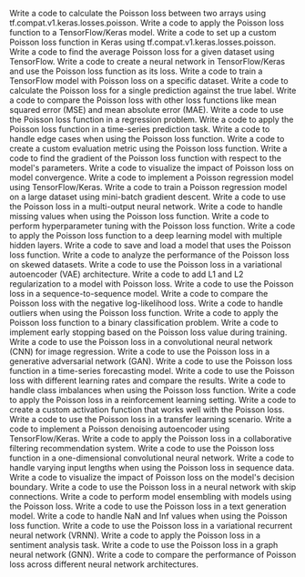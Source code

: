 Write a code to calculate the Poisson loss between two arrays using tf.compat.v1.keras.losses.poisson.
Write a code to apply the Poisson loss function to a TensorFlow/Keras model.
Write a code to set up a custom Poisson loss function in Keras using tf.compat.v1.keras.losses.poisson.
Write a code to find the average Poisson loss for a given dataset using TensorFlow.
Write a code to create a neural network in TensorFlow/Keras and use the Poisson loss function as its loss.
Write a code to train a TensorFlow model with Poisson loss on a specific dataset.
Write a code to calculate the Poisson loss for a single prediction against the true label.
Write a code to compare the Poisson loss with other loss functions like mean squared error (MSE) and mean absolute error (MAE).
Write a code to use the Poisson loss function in a regression problem.
Write a code to apply the Poisson loss function in a time-series prediction task.
Write a code to handle edge cases when using the Poisson loss function.
Write a code to create a custom evaluation metric using the Poisson loss function.
Write a code to find the gradient of the Poisson loss function with respect to the model's parameters.
Write a code to visualize the impact of Poisson loss on model convergence.
Write a code to implement a Poisson regression model using TensorFlow/Keras.
Write a code to train a Poisson regression model on a large dataset using mini-batch gradient descent.
Write a code to use the Poisson loss in a multi-output neural network.
Write a code to handle missing values when using the Poisson loss function.
Write a code to perform hyperparameter tuning with the Poisson loss function.
Write a code to apply the Poisson loss function to a deep learning model with multiple hidden layers.
Write a code to save and load a model that uses the Poisson loss function.
Write a code to analyze the performance of the Poisson loss on skewed datasets.
Write a code to use the Poisson loss in a variational autoencoder (VAE) architecture.
Write a code to add L1 and L2 regularization to a model with Poisson loss.
Write a code to use the Poisson loss in a sequence-to-sequence model.
Write a code to compare the Poisson loss with the negative log-likelihood loss.
Write a code to handle outliers when using the Poisson loss function.
Write a code to apply the Poisson loss function to a binary classification problem.
Write a code to implement early stopping based on the Poisson loss value during training.
Write a code to use the Poisson loss in a convolutional neural network (CNN) for image regression.
Write a code to use the Poisson loss in a generative adversarial network (GAN).
Write a code to use the Poisson loss function in a time-series forecasting model.
Write a code to use the Poisson loss with different learning rates and compare the results.
Write a code to handle class imbalances when using the Poisson loss function.
Write a code to apply the Poisson loss in a reinforcement learning setting.
Write a code to create a custom activation function that works well with the Poisson loss.
Write a code to use the Poisson loss in a transfer learning scenario.
Write a code to implement a Poisson denoising autoencoder using TensorFlow/Keras.
Write a code to apply the Poisson loss in a collaborative filtering recommendation system.
Write a code to use the Poisson loss function in a one-dimensional convolutional neural network.
Write a code to handle varying input lengths when using the Poisson loss in sequence data.
Write a code to visualize the impact of Poisson loss on the model's decision boundary.
Write a code to use the Poisson loss in a neural network with skip connections.
Write a code to perform model ensembling with models using the Poisson loss.
Write a code to use the Poisson loss in a text generation model.
Write a code to handle NaN and Inf values when using the Poisson loss function.
Write a code to use the Poisson loss in a variational recurrent neural network (VRNN).
Write a code to apply the Poisson loss in a sentiment analysis task.
Write a code to use the Poisson loss in a graph neural network (GNN).
Write a code to compare the performance of Poisson loss across different neural network architectures.
